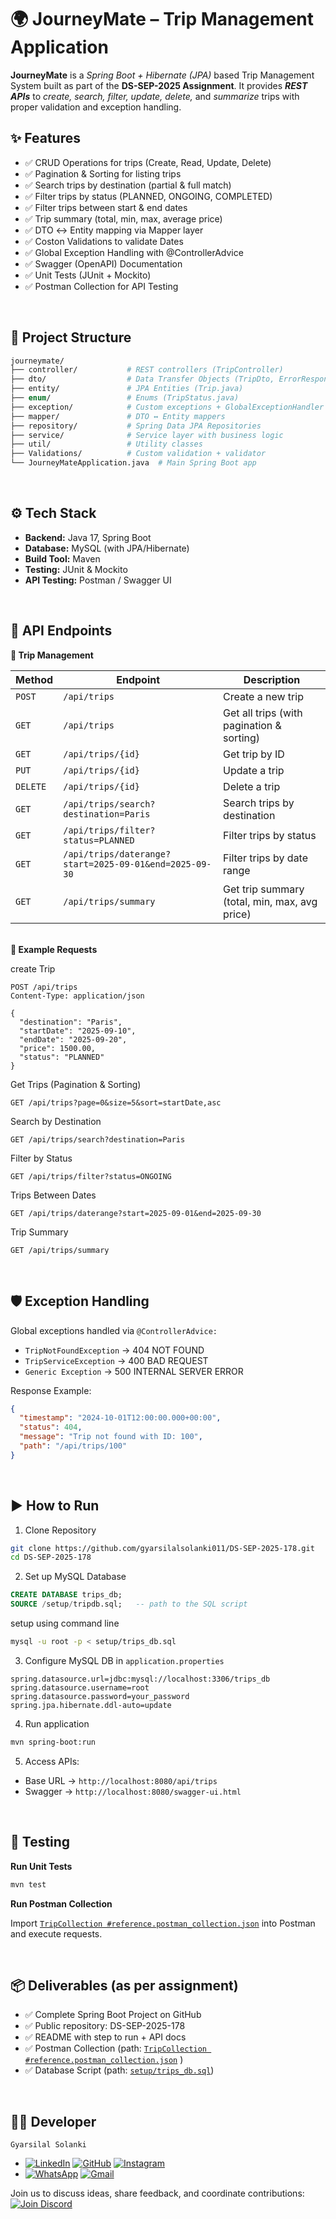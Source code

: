 # 🌍 JourneyMate – Trip Management Application
**JourneyMate** is a *Spring Boot + Hibernate (JPA)* based Trip Management System built as part of the **DS-SEP-2025 Assignment**.
It provides ***REST APIs*** to *create, search, filter, update, delete,* and *summarize* trips with proper validation and exception handling.
</br>

## ✨ Features
- ✅ CRUD Operations for trips (Create, Read, Update, Delete)
- ✅ Pagination & Sorting for listing trips
- ✅ Search trips by destination (partial & full match)
- ✅ Filter trips by status (PLANNED, ONGOING, COMPLETED)
- ✅ Filter trips between start & end dates
- ✅ Trip summary (total, min, max, average price)
- ✅ DTO ↔ Entity mapping via Mapper layer
- ✅ Coston Validations to validate Dates 
- ✅ Global Exception Handling with @ControllerAdvice
- ✅ Swagger (OpenAPI) Documentation
- ✅ Unit Tests (JUnit + Mockito)
- ✅ Postman Collection for API Testing

</br>

## 📂 Project Structure
```graphql
journeymate/
├── controller/           # REST controllers (TripController)
├── dto/                  # Data Transfer Objects (TripDto, ErrorResponse)
├── entity/               # JPA Entities (Trip.java)
├── enum/                 # Enums (TripStatus.java)
├── exception/            # Custom exceptions + GlobalExceptionHandler
├── mapper/               # DTO ↔ Entity mappers
├── repository/           # Spring Data JPA Repositories
├── service/              # Service layer with business logic
├── util/                 # Utility classes
├── Validations/          # Custom validation + validator
└── JourneyMateApplication.java  # Main Spring Boot app
```

</br>

## ⚙️ Tech Stack
- **Backend:** Java 17, Spring Boot
- **Database:** MySQL (with JPA/Hibernate)
- **Build Tool:** Maven
- **Testing:** JUnit & Mockito
- **API Testing:** Postman / Swagger UI

</br>

## 🚀 API Endpoints
**🔹 Trip Management**

| Method   | Endpoint                                               | Description                                   |
| -------- | ------------------------------------------------------ | --------------------------------------------- |
| `POST`   | `/api/trips`                                           | Create a new trip                             |
| `GET`    | `/api/trips`                                           | Get all trips (with pagination & sorting)     |
| `GET`    | `/api/trips/{id}`                                      | Get trip by ID                                |
| `PUT`    | `/api/trips/{id}`                                      | Update a trip                                 |
| `DELETE` | `/api/trips/{id}`                                      | Delete a trip                                 |
| `GET`    | `/api/trips/search?destination=Paris`                  | Search trips by destination                   |
| `GET`    | `/api/trips/filter?status=PLANNED`                     | Filter trips by status                        |
| `GET`    | `/api/trips/daterange?start=2025-09-01&end=2025-09-30` | Filter trips by date range                    |
| `GET`    | `/api/trips/summary`                                   | Get trip summary (total, min, max, avg price) |


</br>**🔹 Example Requests**

create Trip
```http
POST /api/trips
Content-Type: application/json

{
  "destination": "Paris",
  "startDate": "2025-09-10",
  "endDate": "2025-09-20",
  "price": 1500.00,
  "status": "PLANNED"
}
```

Get Trips (Pagination & Sorting)
```http
GET /api/trips?page=0&size=5&sort=startDate,asc
```

Search by Destination
```http
GET /api/trips/search?destination=Paris
```

Filter by Status
```http
GET /api/trips/filter?status=ONGOING
```

Trips Between Dates
```http
GET /api/trips/daterange?start=2025-09-01&end=2025-09-30
```

Trip Summary
```http
GET /api/trips/summary
```

</br>

## 🛡️ Exception Handling

Global exceptions handled via `@ControllerAdvice:`
- `TripNotFoundException` → 404 NOT FOUND
- `TripServiceException` → 400 BAD REQUEST
- `Generic Exception` → 500 INTERNAL SERVER ERROR

Response Example:
```json
{
  "timestamp": "2024-10-01T12:00:00.000+00:00",
  "status": 404,
  "message": "Trip not found with ID: 100",
  "path": "/api/trips/100"
}
```

</br>

## ▶️ How to Run

1. Clone Repository
```bash
git clone https://github.com/gyarsilalsolanki011/DS-SEP-2025-178.git
cd DS-SEP-2025-178
```

2. Set up MySQL Database
```sql
CREATE DATABASE trips_db;
SOURCE /setup/tripdb.sql;   -- path to the SQL script
```
setup using command line
```bash
mysql -u root -p < setup/trips_db.sql
```

3. Configure MySQL DB in `application.properties`
```properties
spring.datasource.url=jdbc:mysql://localhost:3306/trips_db
spring.datasource.username=root
spring.datasource.password=your_password
spring.jpa.hibernate.ddl-auto=update
```
4. Run application
```bash
mvn spring-boot:run
```

5. Access APIs:
- Base URL → `http://localhost:8080/api/trips`
- Swagger → `http://localhost:8080/swagger-ui.html`

</br>

## 🧪 Testing

**Run Unit Tests**
```bash    
mvn test
```
**Run Postman Collection**

Import [`TripCollection #reference.postman_collection.json`](/setup/TripCollection.postman_collection.json) into Postman and execute requests.

</br>

## 📦 Deliverables (as per assignment)
- ✅ Complete Spring Boot Project on GitHub
- ✅ Public repository: DS-SEP-2025-178
- ✅ README with step to run + API docs
- ✅ Postman Collection (path: [`TripCollection #reference.postman_collection.json`](/setup/TripCollection.postman_collection.json)  )
- ✅ Database Script (path: [`setup/trips_db.sql`](/setup/trips_db.sql))

</br>

## 👨‍💻 Developer

`Gyarsilal Solanki`
- [![LinkedIn](https://img.shields.io/badge/LinkedIn-%230A66C2.svg?logo=LinkedIn&logoColor=white)](https://www.linkedin.com/in/gyarsilal-solanki) [![GitHub](https://img.shields.io/badge/GitHub-%23121011.svg?logo=github&logoColor=white)](https://github.com/gyarsilalsolanki011) [![Instagram](https://img.shields.io/badge/Instagram-%23E4405F.svg?logo=Instagram&logoColor=white)](https://instagram.com/itz_gsl_tiger)
- [![WhatsApp](https://img.shields.io/badge/WhatsApp-%2325D366.svg?logo=whatsapp&logoColor=white)](https://api.whatsapp.com/send/?phone=919111852267) [![Gmail](https://img.shields.io/badge/Email-D14836?logo=gmail&logoColor=white)](mailto:gyarsilalsolanki011@gmail.com)


Join us to discuss ideas, share feedback, and coordinate contributions:  
[![Join Discord](https://img.shields.io/discord/1405808666179014697?color=4CBB17&label=Join%20Us%20on%20Discord&logo=discord&logoColor=blue)](https://discord.gg/Zrc9x3ts)
